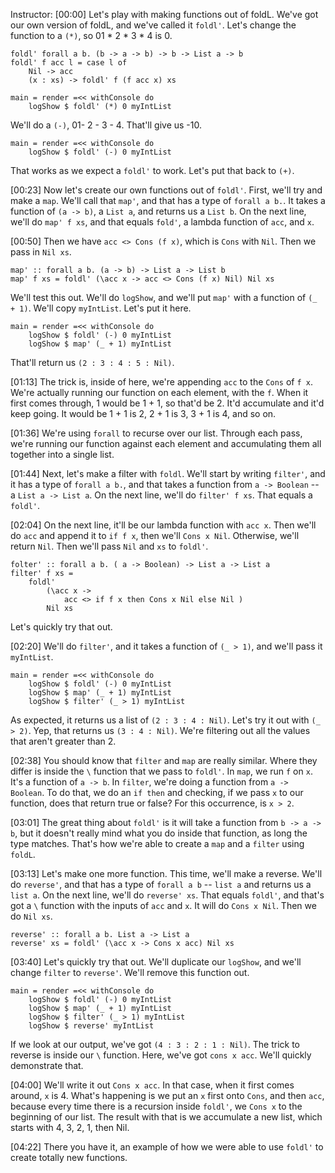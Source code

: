 Instructor: [00:00] Let's play with making functions out of foldL. We've got our own version of foldL, and we've called it `foldl'`. Let's change the function to a `(*)`, so 01 * 2 * 3 * 4 is 0. 

```
foldl' forall a b. (b -> a -> b) -> b -> List a -> b
foldl' f acc l = case l of
    Nil -> acc
    (x : xs) -> foldl' f (f acc x) xs

main = render =<< withConsole do 
    logShow $ foldl' (*) 0 myIntList
```

We'll do a `(-)`, 01- 2 - 3 - 4. That'll give us -10. 

```
main = render =<< withConsole do 
    logShow $ foldl' (-) 0 myIntList
```

That works as we expect a `foldl'` to work. Let's put that back to `(+)`.

[00:23] Now let's create our own functions out of `foldl'`. First, we'll try and make a `map`. We'll call that `map'`, and that has a type of `forall a b.`. It takes a function of `(a -> b)`, a `List a`, and returns us a `List b`. On the next line, we'll do `map' f xs`, and that equals `fold'`, a lambda function of `acc`, and `x`.

[00:50] Then we have `acc <> Cons (f x)`, which is `Cons` with `Nil`. Then we pass in `Nil xs`. 

```
map' :: forall a b. (a -> b) -> List a -> List b
map' f xs = foldl' (\acc x -> acc <> Cons (f x) Nil) Nil xs
```

We'll test this out. We'll do `logShow`, and we'll put `map'` with a function of `(_ + 1)`. We'll copy `myIntList`. Let's put it here. 

```
main = render =<< withConsole do 
    logShow $ foldl' (-) 0 myIntList
    logShow $ map' (_ + 1) myIntList
```

That'll return us `(2 : 3 : 4 : 5 : Nil)`.

[01:13] The trick is, inside of here, we're appending `acc` to the `Cons` of `f x`. We're actually running our function on each element, with the `f`. When it first comes through, 1 would be 1 + 1, so that'd be 2. It'd accumulate and it'd keep going. It would be 1 + 1 is 2, 2 + 1 is 3, 3 + 1 is 4, and so on.

[01:36] We're using `forall` to recurse over our list. Through each pass, we're running our function against each element and accumulating them all together into a single list.

[01:44] Next, let's make a filter with `foldl`. We'll start by writing `filter'`, and it has a type of `forall a b.`, and that takes a function from `a -> Boolean` -- a `List a -> List a`. On the next line, we'll do `filter' f xs`. That equals a `foldl'`.

[02:04] On the next line, it'll be our lambda function with `acc x`. Then we'll do `acc` and append it to `if f x`, then we'll `Cons x Nil`. Otherwise, we'll return `Nil`. Then we'll pass `Nil` and `xs` to `foldl'`. 

```
folter' :: forall a b. ( a -> Boolean) -> List a -> List a
filter' f xs =
    foldl'
        (\acc x -> 
            acc <> if f x then Cons x Nil else Nil )
        Nil xs
```

Let's quickly try that out.

[02:20] We'll do `filter'`, and it takes a function of `(_ > 1)`, and we'll pass it `myIntList`. 

```
main = render =<< withConsole do 
    logShow $ foldl' (-) 0 myIntList
    logShow $ map' (_ + 1) myIntList
    logShow $ filter' (_ > 1) myIntList
```

As expected, it returns us a list of `(2 : 3 : 4 : Nil)`. Let's try it out with `(_ > 2)`. Yep, that returns us `(3 : 4 : Nil)`. We're filtering out all the values that aren't greater than 2.

[02:38] You should know that `filter` and `map` are really similar. Where they differ is inside the `\` function that we pass to `foldl'`. In `map`, we run `f` on `x`. It's a function of `a -> b`. In `filter`, we're doing a function from `a -> Boolean`. To do that, we do an `if then` and checking, if we pass `x` to our function, does that return true or false? For this occurrence, is `x > 2`.

[03:01] The great thing about `foldl'` is it will take a function from `b -> a -> b`, but it doesn't really mind what you do inside that function, as long the type matches. That's how we're able to create a `map` and a `filter` using `foldL`.

[03:13] Let's make one more function. This time, we'll make a reverse. We'll do `reverse'`, and that has a type of `forall a b` -- `list a` and returns us a `list a`. On the next line, we'll do `reverse' xs`. That equals `foldl'`, and that's got a `\` function with the inputs of `acc` and `x`. It will do `Cons x Nil`. Then we do `Nil xs`.

```
reverse' :: forall a b. List a -> List a 
reverse' xs = foldl' (\acc x -> Cons x acc) Nil xs
```

[03:40] Let's quickly try that out. We'll duplicate our `logShow`, and we'll change `filter` to `reverse'`. We'll remove this function out. 

```
main = render =<< withConsole do 
    logShow $ foldl' (-) 0 myIntList
    logShow $ map' (_ + 1) myIntList
    logShow $ filter' (_ > 1) myIntList
    logShow $ reverse' myIntList
```

If we look at our output, we've got `(4 : 3 : 2 : 1 : Nil)`. The trick to reverse is inside our `\` function. Here, we've got `cons x acc`. We'll quickly demonstrate that.

[04:00] We'll write it out `Cons x acc`. In that case, when it first comes around, `x` is 4. What's happening is we put an `x` first onto `Cons`, and then `acc`, because every time there is a recursion inside `foldl'`, we `Cons x` to the beginning of our list. The result with that is we accumulate a new list, which starts with 4, 3, 2, 1, then Nil.

[04:22] There you have it, an example of how we were able to use `foldl'` to create totally new functions.